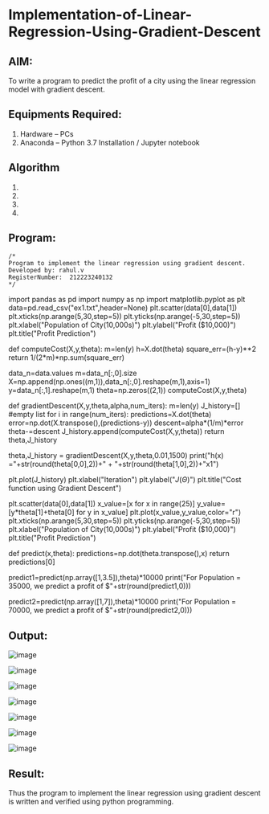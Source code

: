 # Implementation-of-Linear-Regression-Using-Gradient-Descent

## AIM:
To write a program to predict the profit of a city using the linear regression model with gradient descent.

## Equipments Required:
1. Hardware – PCs
2. Anaconda – Python 3.7 Installation / Jupyter notebook

## Algorithm
1. 
2. 
3. 
4. 

## Program:
```
/*
Program to implement the linear regression using gradient descent.
Developed by: rahul.v
RegisterNumber:  212223240132
*/
```
import pandas as pd
import numpy as np
import matplotlib.pyplot as plt
data=pd.read_csv("ex1.txt",header=None)
plt.scatter(data[0],data[1])
plt.xticks(np.arange(5,30,step=5))
plt.yticks(np.arange(-5,30,step=5))
plt.xlabel("Population of City(10,000s)")
plt.ylabel("Profit ($10,000)")
plt.title("Profit Prediction")

def computeCost(X,y,theta):
    m=len(y) 
    h=X.dot(theta) 
    square_err=(h-y)**2
    return 1/(2*m)*np.sum(square_err) 

data_n=data.values
m=data_n[:,0].size
X=np.append(np.ones((m,1)),data_n[:,0].reshape(m,1),axis=1)
y=data_n[:,1].reshape(m,1)
theta=np.zeros((2,1))
computeCost(X,y,theta) 

def gradientDescent(X,y,theta,alpha,num_iters):
    m=len(y)
    J_history=[] #empty list
    for i in range(num_iters):
        predictions=X.dot(theta)
        error=np.dot(X.transpose(),(predictions-y))
        descent=alpha*(1/m)*error
        theta-=descent
        J_history.append(computeCost(X,y,theta))
    return theta,J_history

theta,J_history = gradientDescent(X,y,theta,0.01,1500)
print("h(x) ="+str(round(theta[0,0],2))+" + "+str(round(theta[1,0],2))+"x1")

plt.plot(J_history)
plt.xlabel("Iteration")
plt.ylabel("$J(\Theta)$")
plt.title("Cost function using Gradient Descent")

plt.scatter(data[0],data[1])
x_value=[x for x in range(25)]
y_value=[y*theta[1]+theta[0] for y in x_value]
plt.plot(x_value,y_value,color="r")
plt.xticks(np.arange(5,30,step=5))
plt.yticks(np.arange(-5,30,step=5))
plt.xlabel("Population of City(10,000s)")
plt.ylabel("Profit ($10,000)")
plt.title("Profit Prediction")

def predict(x,theta):
    predictions=np.dot(theta.transpose(),x)
    return predictions[0]

predict1=predict(np.array([1,3.5]),theta)*10000
print("For Population = 35000, we predict a profit of $"+str(round(predict1,0)))

predict2=predict(np.array([1,7]),theta)*10000
print("For Population = 70000, we predict a profit of $"+str(round(predict2,0)))


## Output:
![image](https://github.com/Rahulv2005/Implementation-of-Linear-Regression-Using-Gradient-Descent/assets/152600335/98f50f29-1f5d-4290-9bed-6484c0df9f5a)

![image](https://github.com/Rahulv2005/Implementation-of-Linear-Regression-Using-Gradient-Descent/assets/152600335/1d67a328-a342-4a3d-bad7-8b1280f5e2ee)

![image](https://github.com/Rahulv2005/Implementation-of-Linear-Regression-Using-Gradient-Descent/assets/152600335/40561cfe-cd24-4374-91b0-fadcc7e96b2f)


![image](https://github.com/Rahulv2005/Implementation-of-Linear-Regression-Using-Gradient-Descent/assets/152600335/e62ee2ff-501d-43fc-9d88-6fed953883d0)


![image](https://github.com/Rahulv2005/Implementation-of-Linear-Regression-Using-Gradient-Descent/assets/152600335/a2e439f4-b3ad-43a3-97e6-6f26ff1505d9)


![image](https://github.com/Rahulv2005/Implementation-of-Linear-Regression-Using-Gradient-Descent/assets/152600335/ade5f5cb-cd8e-4504-b1c1-a8d0762587d2)

![image](https://github.com/Rahulv2005/Implementation-of-Linear-Regression-Using-Gradient-Descent/assets/152600335/8749e5da-2e63-4dd3-939a-b6c3c565fe7e)

## Result:
Thus the program to implement the linear regression using gradient descent is written and verified using python programming.
